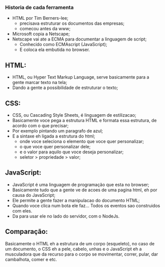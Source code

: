 ### Historia de cada ferramenta

- HTML por Tim Berners-lee;
    - precisava estruturar os documentos das empresas;
    - comecou antes da www;
- Microsoft copia a Netscape;
- Netscape vai ate a ECMA para documentar a linguagem de script;
    - Conhecido como ECMAscript (JavaScript);
    - E coloca ela embutida no browser.


## HTML:

- HTML, ou Hyper Text Markup Language, serve basicamente para a gente marcar texto na tela;
- Dando a gente a possibilidade de estruturar o texto;

## CSS:

- CSS, ou Cascading Style Sheets, é linguagem de estilizacao;
- Basicamente voce pega a estrutura HTML e formata essa estrutura, de acordo com o que precisar;
- Por exemplo pintando um paragrafo de azul;
- E a sintaxe eh ligada a estrutura do html;
    - onde voce seleciona o elemento que voce quer personalizar;
    - o que voce quer personalizar dele;
    - e o valor para aquilo que voce deseja personalizar;
    - seletor > propriedade > valor;

## JavaScript:

- JavaScript é uma linguagem de programação que esta no browser;
- Basicamente tudo que a gente ve de acoes de uma pagina html, eh por causa do JavaScript;
- Ele permite a gente fazer a manipulacao do documento HTML;
- Quando voce clica num bota ele faz... Todos os eventos sao construidos com eles.
- Da para usar ele no lado do servidor, com o NodeJs.

## Comparação:

Basicamente o HTML eh a estrutura de um corpo (esqueleto), 
no caso de um documento, o CSS eh a pele, cabelo, unhas e o JavaScript eh a musculadora que da recurso para o corpo se movimentar, 
correr, pular, dar cambalhota, comer e etc.